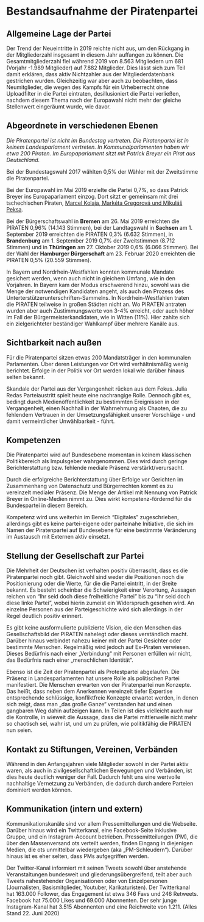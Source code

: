 # Bestandsaufnahme der Piratenpartei

## Allgemeine Lage der Partei

Der Trend der Neueintritte in 2019 reichte nicht aus, um den Rückgang in der Mitgliederzahl insgesamt in diesem Jahr auffangen zu können. Die Gesamtmitgliederzahl fiel während 2019 von 8.563 Mitgliedern um 681 \(Vorjahr -1.989 Mitglieder\) auf 7.882 Mitglieder. Dies lässt sich zum Teil damit erklären, dass aktiv Nichtzahler aus der Mitgliederdatenbank gestrichen wurden. Gleichzeitig war aber auch zu beobachten, dass Neumitglieder, die wegen des Kampfs für ein Urheberrecht ohne Uploadfilter in die Partei eintraten, desillusioniert die Partei verließen, nachdem diesem Thema nach der Europawahl nicht mehr der gleiche Stellenwert eingeräumt wurde, wie davor.

## Abgeordnete in verschiedenen Ebenen

_Die Piratenpartei ist nicht im Bundestag vertreten. Die Piratenpartei ist in keinem Landesparlament vertreten. In Kommunalparlamenten haben wir etwa 200 Piraten. Im Europaparlament sitzt mit Patrick Breyer ein Pirat aus Deutschland._

Bei der Bundestagswahl 2017 wählten 0,5% der Wähler mit der Zweitstimme die Piratenpartei.

Bei der Europawahl im Mai 2019 erzielte die Partei 0,7%, so dass Patrick Breyer ins Europaparlament einzog. Dort sitzt er gemeinsam mit drei tschechischen Piraten, [Marcel Kolaja, Markéta Gregorová und Mikuláš Peksa](https://www.piratenpartei.de/2019/06/27/diese-vier-piraten-sind-in-das-europaparlament-eingezogen/).

Bei der Bürgerschaftswahl in **Bremen** am 26. Mai 2019 erreichten die PIRATEN 0,96% \(14.143 Stimmen\), bei der Landtagswahl in **Sachsen** am 1. September 2019 erreichten die PIRATEN 0,3% \(6.632 Stimmen\), in **Brandenburg** am 1. September 2019 0,7% der Zweitstimmen \(8.712 Stimmen\) und in **Thüringen** am 27. Oktober 2019 0,6% \(6.066 Stimmen\). Bei der Wahl der **Hamburger Bürgerschaft** am 23. Februar 2020 erreichten die PIRATEN 0,5% \(20.559 Stimmen\).

In Bayern und Nordrhein-Westfahlen konnten kommunale Mandate gesichert werden, wenn auch nicht in gleichem Umfang, wie in den Vorjahren. In Bayern kam der Modus erschwerend hinzu, sowohl was die  Menge der notwendigen Kandidaten angeht, als auch den Prozess des Unterterstützerunterschriften-Sammelns. In Nordrhein-Westfahlen traten die PIRATEN teilweise in großen Städten nicht an. Wo PIRATEN antraten wurden aber auch Zustimmungswerte von 3-4% erreicht, oder auch höher im Fall der Bürgermeisterkandidaten, wie in Witten \(11%\). Hier zahlte sich ein zielgerichteter beständiger Wahlkampf über mehrere Kanäle aus.  

## Sichtbarkeit nach außen

Für die Piratenpartei sitzen etwas 200 Mandatsträger in den kommunalen Parlamenten. Über deren Leistungen vor Ort wird verhältnismäßig wenig berichtet. Erfolge in der Politik vor Ort werden lokal wie darüber hinaus selten bekannt.

Skandale der Partei aus der Vergangenheit rücken aus dem Fokus. Julia Redas Parteiaustritt spielt heute eine nachrangige Rolle. Dennoch gibt es, bedingt durch Medienöffentlichkeit zu bestimmten Ereignissen in der Vergangenheit, einen Nachhall in der Wahrnehmung als Chaoten, die zu fehlendem Vertrauen in der Umsetzungsfähigkeit unserer Vorschläge - und damit vermeintlicher Unwählbarkeit - führt.

## Kompetenzen

Die Piratenpartei wird auf Bundesebene momentan in keinem klassischen Politikbereich als Impulsgeber wahrgenommen. Dies wird durch geringe Berichterstattung bzw. fehlende mediale Präsenz verstärkt/verursacht.

Durch die erfolgreiche Berichterstattung über Erfolge vor Gerichten im Zusammenhang von Datenschutz und Bürgerrechten kommt es zu vereinzelt medialer Präsenz. Die Menge der Artikel mit Nennung von Patrick Breyer in Online-Medien nimmt zu.  Dies wirkt kompetenz-fördernd für die Bundespartei in diesem Bereich.

Kompetenz wird uns weiterhin im Bereich “Digitales” zugeschrieben, allerdings gibt es keine partei-eigene oder parteinahe Initiative, die sich im Namen der Piratenpartei auf Bundesebene für eine bestimmte Veränderung im Austausch mit Externen aktiv einsetzt.

## Stellung der Gesellschaft zur Partei

Die Mehrheit der Deutschen ist verhalten positiv überrascht, dass es die Piratenpartei noch gibt. Gleichwohl sind weder die Positionen noch die Positionierung oder die Werte, für die die Partei eintritt, in der Breite bekannt. Es besteht scheinbar die Schwierigkeit einer Verortung, Aussagen reichen von “Ihr seid doch diese freiheitliche Partei” bis zu “Ihr seid doch diese linke Partei”, wobei hierin zumeist ein Widerspruch gesehen wird. An einzelne Personen aus der Parteigeschichte wird sich allerdings in der Regel deutlich positiv erinnert.

Es gibt keine ausformulierte publizierte Vision, die den Menschen das Gesellschaftsbild der PIRATEN nahelegt oder dieses verständlich macht. Darüber hinaus verbindet nahezu keiner mit der Partei Gesichter oder bestimmte Menschen. Regelmäßig wird jedoch auf Ex-Piraten verwiesen. Dieses Bedürfnis nach einer „Verbindung“ mit Personen erfüllen wir nicht, das Bedürfnis nach einer „menschlichen Identität“.

Ebenso ist die Zeit der Piratenpartei als Protestpartei abgelaufen. Die Präsenz in Landesparlamenten hat unsere Rolle als politischen Partei manifestiert. Die Menschen erwarten von der Piratenpartei nun Konzepte. Das heißt, dass neben dem Anerkennen vereinzelt tiefer Expertise entsprechende schlüssige, konfliktfreie Konzepte erwartet werden, in denen sich zeigt, dass man „das große Ganze“ verstanden hat und einen gangbaren Weg dahin aufzeigen kann. In Teilen ist dies vielleicht auch nur die Kontrolle, in wieweit die Aussage, dass die Partei mittlerweile nicht mehr so chaotisch sei, wahr ist, und um zu prüfen, wie politikfähig die PIRATEN nun seien.

## Kontakt zu Stiftungen, Vereinen, Verbänden

Während in den Anfangsjahren viele Mitglieder sowohl in der Partei aktiv waren, als auch in zivilgesellschaftlichen Bewegungen und Verbänden, ist dies heute deutlich weniger der Fall. Dadurch fehlt uns eine wertvolle nachhaltige Vernetzung zu Verbänden, die dadurch durch andere Parteien dominiert werden können.

## Kommunikation \(intern und extern\)

Kommunikationskanäle sind vor allem Pressemitteilungen und die Webseite. Darüber hinaus wird ein Twitterkanal, eine Facebook-Seite inklusive Gruppe, und ein Instagram-Account betrieben. Pressemitteilungen \(PM\), die über den Massenversand ots verteilt werden, finden Eingang in diejenigen Medien, die ots unmittelbar wiedergeben \(aka „PM-Schleudern“\). Darüber hinaus ist es eher selten, dass PMs aufgegriffen werden.

Der Twitter-Kanal informiert mit seinen Tweets sowohl über anstehende Veranstaltungen bundesweit und gliederungsübergreifend, teilt aber auch Tweets nahestehender Organisationen oder von Einzelpersonen \(Journalisten, Basismitglieder, Youtuber, Karikaturisten\). Der Twitterkanal hat 163.000 Follower, das Engagement ist etwa 346 Favs und 246 Retweets. Facebook hat 75.000 Likes und 69.000 Abonnenten. Der sehr junge Instagram-Kanal hat 3.515 Abonnenten und eine Reichweite von 1.211. \(Alles Stand 22. Juni 2020\)

